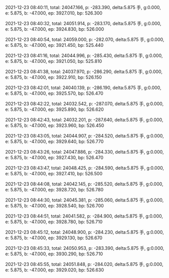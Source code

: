 2021-12-23 08:40:11, total: 24047.166, p: -283.390, delta:5.875 手, g:0.000, e: 5.875, b: -47.000, ep: 3927.010, bp: 526.300

2021-12-23 08:40:32, total: 24051.914, p: -283.170, delta:5.875 手, g:0.000, e: 5.875, b: -47.000, ep: 3924.830, bp: 526.000

2021-12-23 08:40:54, total: 24059.000, p: -282.070, delta:5.875 手, g:0.000, e: 5.875, b: -47.000, ep: 3921.450, bp: 525.440

2021-12-23 08:41:16, total: 24044.996, p: -285.430, delta:5.875 手, g:0.000, e: 5.875, b: -47.000, ep: 3921.050, bp: 525.810

2021-12-23 08:41:38, total: 24037.970, p: -286.290, delta:5.875 手, g:0.000, e: 5.875, b: -47.000, ep: 3922.910, bp: 526.150

2021-12-23 08:42:01, total: 24040.139, p: -286.190, delta:5.875 手, g:0.000, e: 5.875, b: -47.000, ep: 3925.570, bp: 526.470

2021-12-23 08:42:22, total: 24032.542, p: -287.070, delta:5.875 手, g:0.000, e: 5.875, b: -47.000, ep: 3925.890, bp: 526.620

2021-12-23 08:42:43, total: 24032.201, p: -287.640, delta:5.875 手, g:0.000, e: 5.875, b: -47.000, ep: 3923.960, bp: 526.450

2021-12-23 08:43:05, total: 24044.907, p: -284.520, delta:5.875 手, g:0.000, e: 5.875, b: -47.000, ep: 3929.640, bp: 526.770

2021-12-23 08:43:26, total: 24047.886, p: -284.330, delta:5.875 手, g:0.000, e: 5.875, b: -47.000, ep: 3927.430, bp: 526.470

2021-12-23 08:43:47, total: 24048.425, p: -284.590, delta:5.875 手, g:0.000, e: 5.875, b: -47.000, ep: 3927.410, bp: 526.500

2021-12-23 08:44:08, total: 24042.145, p: -285.520, delta:5.875 手, g:0.000, e: 5.875, b: -47.000, ep: 3928.720, bp: 526.780

2021-12-23 08:44:30, total: 24045.381, p: -285.060, delta:5.875 手, g:0.000, e: 5.875, b: -47.000, ep: 3928.540, bp: 526.700

2021-12-23 08:44:51, total: 24041.582, p: -284.900, delta:5.875 手, g:0.000, e: 5.875, b: -47.000, ep: 3928.780, bp: 526.710

2021-12-23 08:45:12, total: 24048.900, p: -284.230, delta:5.875 手, g:0.000, e: 5.875, b: -47.000, ep: 3929.130, bp: 526.670

2021-12-23 08:45:33, total: 24050.953, p: -283.390, delta:5.875 手, g:0.000, e: 5.875, b: -47.000, ep: 3930.290, bp: 526.710

2021-12-23 08:45:55, total: 24051.848, p: -284.020, delta:5.875 手, g:0.000, e: 5.875, b: -47.000, ep: 3929.020, bp: 526.630